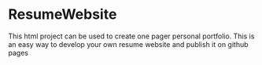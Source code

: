# ResumeWebsite

This html project can be used to create one pager personal portfolio. 
This is an easy way to develop your own resume website and publish it on github pages
